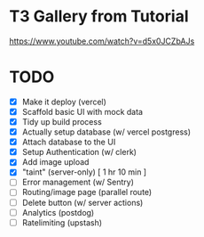 # T3 Gallery from Tutorial

https://www.youtube.com/watch?v=d5x0JCZbAJs

# TODO

- [x] Make it deploy (vercel)
- [x] Scaffold basic UI with mock data
- [x] Tidy up build process
- [x] Actually setup database (w/ vercel postgress)
- [x] Attach database to the UI
- [x] Setup Authentication (w/ clerk)
- [x] Add image upload
- [x] "taint" (server-only) [ 1 hr 10 min ]
- [ ] Error management (w/ Sentry)
- [ ] Routing/image page (parallel route)
- [ ] Delete button (w/ server actions)
- [ ] Analytics (postdog)
- [ ] Ratelimiting (upstash)
